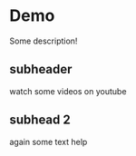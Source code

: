 # Demo

Some description!

## subheader

watch some videos on youtube

## subhead 2 

again some text help 